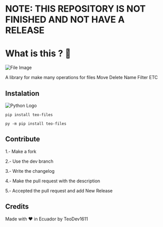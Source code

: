 # NOTE: THIS REPOSITORY IS NOT FINISHED AND NOT HAVE A RELEASE

# What is this ? 🧐

![File Image](https://upload.wikimedia.org/wikipedia/commons/thumb/2/20/Text-x-generic.svg/1024px-Text-x-generic.svg.png)

A library for make many operations for files Move Delete Name Filter ETC

## Instalation 

![Python Logo](https://1000logos.net/wp-content/uploads/2020/08/Python-Logo.png)

`pip install teo-files`

`py -m pip install teo-files`

## Contribute

1.- Make a fork

2.- Use the dev branch

3.- Write the changelog

4.- Make the pull request with the description

5.- Accepted the pull request and add New Release

## Credits

Made with :heart: in Ecuador by TeoDev1611

